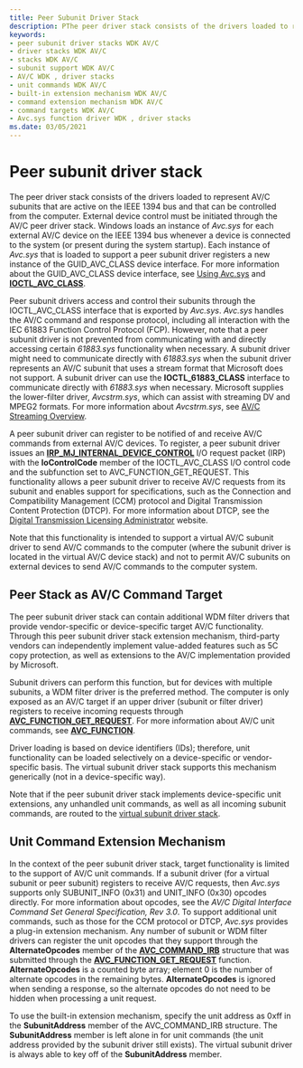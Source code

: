 ```yaml
---
title: Peer Subunit Driver Stack
description: PThe peer driver stack consists of the drivers loaded to represent AV/C subunits that are active on the IEEE 1394 bus and that can be controlled from the computer.
keywords:
- peer subunit driver stacks WDK AV/C
- driver stacks WDK AV/C
- stacks WDK AV/C
- subunit support WDK AV/C
- AV/C WDK , driver stacks
- unit commands WDK AV/C
- built-in extension mechanism WDK AV/C
- command extension mechanism WDK AV/C
- command targets WDK AV/C
- Avc.sys function driver WDK , driver stacks
ms.date: 03/05/2021
---
```


# Peer subunit driver stack

The peer driver stack consists of the drivers loaded to represent AV/C subunits that are active on the IEEE 1394 bus and that can be controlled from the computer. External device control must be initiated through the AV/C peer driver stack. Windows loads an instance of *Avc.sys* for each external AV/C device on the IEEE 1394 bus whenever a device is connected to the system (or present during the system startup). Each instance of *Avc.sys* that is loaded to support a peer subunit driver registers a new instance of the GUID\_AVC\_CLASS device interface. For more information about the GUID\_AVC\_CLASS device interface, see [Using Avc.sys](using-avc-sys.md) and [**IOCTL\_AVC\_CLASS**](/windows-hardware/drivers/ddi/avc/ni-avc-ioctl_avc_class).

Peer subunit drivers access and control their subunits through the IOCTL\_AVC\_CLASS interface that is exported by *Avc.sys*. *Avc.sys* handles the AV/C command and response protocol, including all interaction with the IEC 61883 Function Control Protocol (FCP). However, note that a peer subunit driver is not prevented from communicating with and directly accessing certain *61883.sys* functionality when necessary. A subunit driver might need to communicate directly with *61883.sys* when the subunit driver represents an AV/C subunit that uses a stream format that Microsoft does not support. A subunit driver can use the **IOCTL\_61883\_CLASS** interface to communicate directly with *61883.sys* when necessary. Microsoft supplies the lower-filter driver, *Avcstrm.sys*, which can assist with streaming DV and MPEG2 formats. For more information about *Avcstrm.sys*, see [AV/C Streaming Overview](av-c-streaming-overview.md).

A peer subunit driver can register to be notified of and receive AV/C commands from external AV/C devices. To register, a peer subunit driver issues an [**IRP\_MJ\_INTERNAL\_DEVICE\_CONTROL**](../kernel/irp-mj-internal-device-control.md) I/O request packet (IRP) with the **IoControlCode** member of the IOCTL\_AVC\_CLASS I/O control code and the subfunction set to AVC\_FUNCTION\_GET\_REQUEST. This functionality allows a peer subunit driver to receive AV/C requests from its subunit and enables support for specifications, such as the Connection and Compatibility Management (CCM) protocol and Digital Transmission Content Protection (DTCP). For more information about DTCP, see the [Digital Transmission Licensing Administrator](https://dtcp.com/) website.

Note that this functionality is intended to support a virtual AV/C subunit driver to send AV/C commands to the computer (where the subunit driver is located in the virtual AV/C device stack) and not to permit AV/C subunits on external devices to send AV/C commands to the computer system.

## Peer Stack as AV/C Command Target

The peer subunit driver stack can contain additional WDM filter drivers that provide vendor-specific or device-specific target AV/C functionality. Through this peer subunit driver stack extension mechanism, third-party vendors can independently implement value-added features such as 5C copy protection, as well as extensions to the AV/C implementation provided by Microsoft.

Subunit drivers can perform this function, but for devices with multiple subunits, a WDM filter driver is the preferred method. The computer is only exposed as an AV/C target if an upper driver (subunit or filter driver) registers to receive incoming requests through [**AVC\_FUNCTION\_GET\_REQUEST**](./avc-function-get-request.md). For more information about AV/C unit commands, see [**AVC\_FUNCTION**](/windows-hardware/drivers/ddi/avc/ne-avc-_tagavc_function).

Driver loading is based on device identifiers (IDs); therefore, unit functionality can be loaded selectively on a device-specific or vendor-specific basis. The virtual subunit driver stack supports this mechanism generically (not in a device-specific way).

Note that if the peer subunit driver stack implements device-specific unit extensions, any unhandled unit commands, as well as all incoming subunit commands, are routed to the [virtual subunit driver stack](virtual-subunit-driver-stack.md).

## Unit Command Extension Mechanism

In the context of the peer subunit driver stack, target functionality is limited to the support of AV/C unit commands. If a subunit driver (for a virtual subunit or peer subunit) registers to receive AV/C requests, then *Avc.sys* supports only SUBUNIT\_INFO (0x31) and UNIT\_INFO (0x30) opcodes directly. For more information about opcodes, see the *AV/C Digital Interface Command Set General Specification, Rev 3.0*. To support additional unit commands, such as those for the CCM protocol or DTCP, *Avc.sys* provides a plug-in extension mechanism. Any number of subunit or WDM filter drivers can register the unit opcodes that they support through the **AlternateOpcodes** member of the [**AVC\_COMMAND\_IRB**](/windows-hardware/drivers/ddi/avc/ns-avc-_avc_command_irb) structure that was submitted through the [**AVC\_FUNCTION\_GET\_REQUEST**](./avc-function-get-request.md) function. **AlternateOpcodes** is a counted byte array; element 0 is the number of alternate opcodes in the remaining bytes. **AlternateOpcodes** is ignored when sending a response, so the alternate opcodes do not need to be hidden when processing a unit request.

To use the built-in extension mechanism, specify the unit address as 0xff in the **SubunitAddress** member of the AVC\_COMMAND\_IRB structure. The **SubunitAddress** member is left alone in for unit commands (the unit address provided by the subunit driver still exists). The virtual subunit driver is always able to key off of the **SubunitAddress** member.
